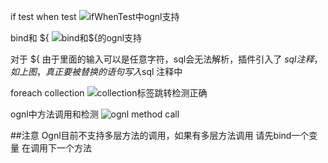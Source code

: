 if test when test
![ifWhenTest中ognl支持](https://coding.net/u/gejun123456/p/MyBatisCodeHelper-Pro/git/raw/master/screenshots/ifWhenTest中ognl支持.gif)

bind和 ${
![bind和${的ognl支持](https://coding.net/u/gejun123456/p/MyBatisCodeHelper-Pro/git/raw/master/screenshots/bind和${的ognl支持.gif)

对于 ${ 由于里面的输入可以是任意字符，sql会无法解析，插件引入了 $sql注释，如上图，真正要被替换的语句写入$sql 注释中

foreach collection
![collection标签跳转检测正确](https://coding.net/u/gejun123456/p/MyBatisCodeHelper-Pro/git/raw/master/screenshots/collection标签跳转检测正确.gif)

ognl中方法调用和检测
![ognl method call](https://gejun123456.coding.net/p/MyBatisCodeHelper-Pro/d/MyBatisCodeHelper-Pro/git/raw/master/screenshots/collectionCallMethdo.gif)

##注意 
Ognl目前不支持多层方法的调用，如果有多层方法调用 请先bind一个变量 在调用下一个方法
